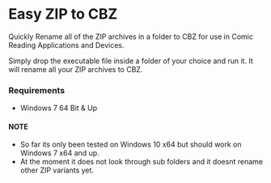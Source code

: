 <h1>Easy ZIP to CBZ</h1>

Quickly Rename all of the ZIP archives in a folder to CBZ for use in Comic Reading Applications and Devices.

Simply drop the executable file inside a folder of your choice and run it. It will rename all your ZIP archives to CBZ. 


<h3> Requirements </h3>

- Windows 7 64 Bit & Up


<h4>NOTE</h4>

- So far its only been tested on Windows 10 x64 but should work on Windows 7 x64 and up.
- At the moment it does not look through sub folders and it doesnt rename other ZIP variants yet.
